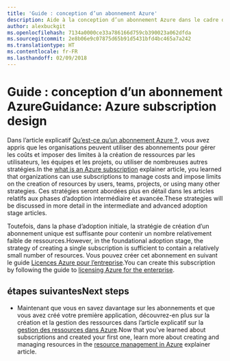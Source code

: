 ```yaml
---
title: 'Guide : conception d’un abonnement Azure'
description: Aide à la conception d’un abonnement Azure dans le cadre d’une stratégie d’adoption cloud de base
author: alexbuckgit
ms.openlocfilehash: 7134a0000ce33a786166d759cb390023a062dfda
ms.sourcegitcommit: 2e8b06e9c07875d65b91d5431bfd4bc465a7a242
ms.translationtype: HT
ms.contentlocale: fr-FR
ms.lasthandoff: 02/09/2018
---
```

# <a name="guidance-azure-subscription-design"></a><span data-ttu-id="a5124-103">Guide : conception d’un abonnement Azure</span><span class="sxs-lookup"><span data-stu-id="a5124-103">Guidance: Azure subscription design</span></span> 

<span data-ttu-id="a5124-104">Dans l’article explicatif [Qu’est-ce qu’un abonnement Azure ?](subscription-explainer.md), vous avez appris que les organisations peuvent utiliser des abonnements pour gérer les coûts et imposer des limites à la création de ressources par les utilisateurs, les équipes et les projets, ou utiliser de nombreuses autres stratégies.</span><span class="sxs-lookup"><span data-stu-id="a5124-104">In the [what is an Azure subscription](subscription-explainer.md) explainer article, you learned that organizations can use subscriptions to manage costs and impose limits on the creation of resources by users, teams, projects, or using many other strategies.</span></span> <span data-ttu-id="a5124-105">Ces stratégies seront abordées plus en détail dans les articles relatifs aux phases d’adoption intermédiaire et avancée.</span><span class="sxs-lookup"><span data-stu-id="a5124-105">These strategies will be discussed in more detail in the intermediate and advanced adoption stage articles.</span></span>

<span data-ttu-id="a5124-106">Toutefois, dans la phase d’adoption initiale, la stratégie de création d’un abonnement unique est suffisante pour contenir un nombre relativement faible de ressources.</span><span class="sxs-lookup"><span data-stu-id="a5124-106">However, in the foundational adoption stage, the strategy of creating a single subscription is sufficient to contain a relatively small number of resources.</span></span> <span data-ttu-id="a5124-107">Vous pouvez créer cet abonnement en suivant le guide [Licences Azure pour l’entreprise][azure-enterprise-licensing].</span><span class="sxs-lookup"><span data-stu-id="a5124-107">You can create this subscription by following the guide to [licensing Azure for the enterprise][azure-enterprise-licensing].</span></span>

## <a name="next-steps"></a><span data-ttu-id="a5124-108">étapes suivantes</span><span class="sxs-lookup"><span data-stu-id="a5124-108">Next steps</span></span>

* <span data-ttu-id="a5124-109">Maintenant que vous en savez davantage sur les abonnements et que vous avez créé votre première application, découvrez-en plus sur la création et la gestion des ressources dans l’article explicatif sur la [gestion des ressources dans Azure](resource-manager-explainer.md).</span><span class="sxs-lookup"><span data-stu-id="a5124-109">Now that you've learned about subscriptions and created your first one, learn more about creating and managing resources in the [resource management in Azure](resource-manager-explainer.md) explainer article.</span></span>

[azure-enterprise-licensing]: https://azure.microsoft.com/pricing/enterprise-agreement
